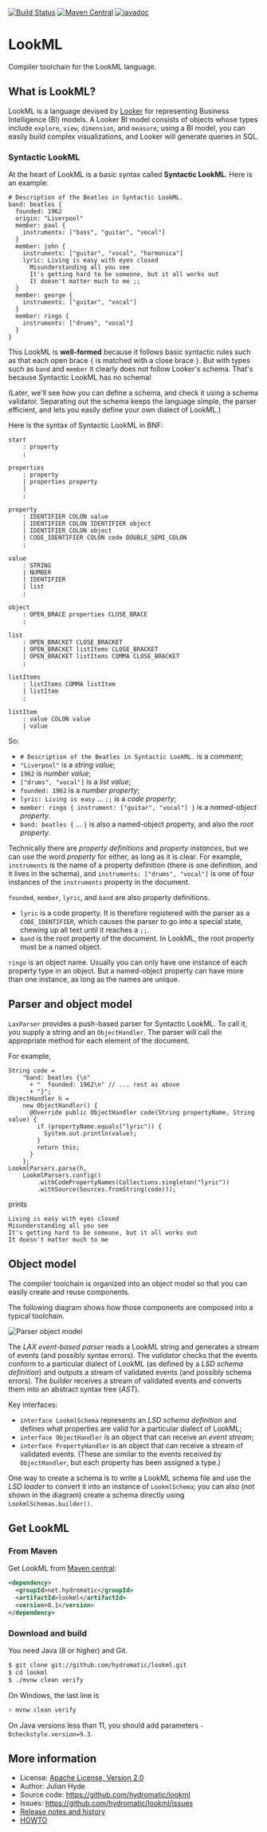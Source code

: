 <!--
{% comment %}
Licensed to the LookML Authors under one or more contributor
license agreements.  See the NOTICE file distributed with this
work for additional information regarding copyright ownership.
The LookML Authors license this file to you under the Apache
License, Version 2.0 (the "License"); you may not use this
file except in compliance with the License.  You may obtain a
copy of the License at

http://www.apache.org/licenses/LICENSE-2.0

Unless required by applicable law or agreed to in writing,
software distributed under the License is distributed on an
"AS IS" BASIS, WITHOUT WARRANTIES OR CONDITIONS OF ANY KIND,
either express or implied.  See the License for the specific
language governing permissions and limitations under the
License.
{% endcomment %}
-->
[![Build Status](https://github.com/hydromatic/lookml/actions/workflows/main.yml/badge.svg?branch=main)](https://github.com/hydromatic/lookml/actions?query=branch%3Amain)
[![Maven Central](https://maven-badges.herokuapp.com/maven-central/net.hydromatic/lookml/badge.svg)](https://maven-badges.herokuapp.com/maven-central/net.hydromatic/lookml)
[![javadoc](https://javadoc.io/badge2/net.hydromatic/lookml/javadoc.svg)](https://javadoc.io/doc/net.hydromatic/lookml)

# LookML

Compiler toolchain for the LookML language.

## What is LookML?

LookML is a language devised by [Looker](https://cloud.google.com/looker)
for representing Business Intelligence (BI) models. A Looker BI model
consists of objects whose types include `explore`, `view`, `dimension`, and
`measure`; using a BI model, you can easily build complex visualizations, and
Looker will generate queries in SQL.

### Syntactic LookML

At the heart of LookML is a basic syntax called **Syntactic LookML**.
Here is an example:
```
# Description of the Beatles in Syntactic LookML.
band: beatles {
  founded: 1962
  origin: "Liverpool"
  member: paul {
    instruments: ["bass", "guitar", "vocal"]
  }
  member: john {
    instruments: ["guitar", "vocal", "harmonica"]
    lyric: Living is easy with eyes closed
      Misunderstanding all you see
      It's getting hard to be someone, but it all works out
      It doesn't matter much to me ;;
  }
  member: george {
    instruments: ["guitar", "vocal"]
  }
  member: ringo {
    instruments: ["drums", "vocal"]
  }
}
```

This LookML is **well-formed** because it follows basic syntactic rules such as
that each open brace `{` is matched with a close brace `}`. But with types such
as `band` and `member` it clearly does not follow Looker's schema. That's
because Syntactic LookML has no schema!

(Later, we'll see how you can define a schema, and check it using a schema
validator. Separating out the schema keeps the language simple, the parser
efficient, and lets you easily define your own dialect of LookML.)

Here is the syntax of Syntactic LookML in BNF:
```
start
    : property
    ;

properties
    : property
    | properties property
    |
    ;

property
    : IDENTIFIER COLON value
    | IDENTIFIER COLON IDENTIFIER object
    | IDENTIFIER COLON object
    | CODE_IDENTIFIER COLON code DOUBLE_SEMI_COLON
    ;

value
    : STRING
    | NUMBER
    | IDENTIFIER
    | list
    ;

object
    : OPEN_BRACE properties CLOSE_BRACE
    ;

list
    : OPEN_BRACKET CLOSE_BRACKET
    | OPEN_BRACKET listItems CLOSE_BRACKET
    | OPEN_BRACKET listItems COMMA CLOSE_BRACKET
    ;

listItems
    : listItems COMMA listItem
    | listItem
    ;

listItem
    : value COLON value
    | value
```

So:
 * `# Description of the Beatles in Syntactic LookML.` is a *comment*;
 * `"Liverpool"` is a *string value*;
 * `1962` is *number value*;
 * `["drums", "vocal"]` is a *list value*;
 * `founded: 1962` is a *number property*;
 * `lyric: Living is easy` ... `;;` is a *code property*;
 * `member: ringo { instrument: ["guitar", "vocal"] }`
   is a *named-object property*.
 * `band: beatles {` ... `}` is also a named-object property,
   and also the *root property*.

Technically there are *property definitions* and *property instances*,
but we can use the word *property* for either, as long as it is clear.
For example, `instruments` is the name of a property definition (there
is one definition, and it lives in the schema), and
`instruments: ["drums", "vocal"]` is one of four instances of the
`instruments` property in the document.

`founded`, `member`, `lyric`, and `band` are also property
definitions.
 * `lyric` is a code property. It is therefore registered with the
   parser as a `CODE_IDENTIFIER`, which causes the parser to go into
   a special state, chewing up all text until it reaches a `;;`.
 * `band` is the root property of the document. In LookML, the root
   property must be a named object.

`ringo` is an object name. Usually you can only have one instance of each
property type in an object. But a named-object property can have more than one
instance, as long as the names are unique.

## Parser and object model

`LaxParser` provides a push-based parser for Syntactic LookML.
To call it, you supply a string and an `ObjectHandler`.
The parser will call the appropriate method for each element of the document.

<!-- LaxTest.testParseReadmeExample() is a clone of the following example.
     Please keep it up to date. -->

For example,
```
String code =
    "band: beatles {\n"
      + "  founded: 1962\n" // ... rest as above
      + "}";
ObjectHandler h =
    new ObjectHandler() {
      @Override public ObjectHandler code(String propertyName, String value) {
        if (propertyName.equals("lyric")) {
          System.out.println(value);
        }
        return this;
      }
    };
LookmlParsers.parse(h,
    LookmlParsers.config()
        .withCodePropertyNames(Collections.singleton("lyric"))
        .withSource(Sources.fromString(code)));
```
prints
```
Living is easy with eyes closed
Misunderstanding all you see
It's getting hard to be someone, but it all works out
It doesn't matter much to me
```

## Object model

The compiler toolchain is organized into an object model
so that you can easily create and reuse components.

The following diagram shows how those components are composed
into a typical toolchain.

![Parser object model](doc/img/parser-flow.png)

The *LAX event-based parser* reads a LookML string and generates a
stream of events (and possibly syntax errors).
The *validator* checks that the events conform to a particular dialect
of LookML (as defined by a *LSD schema definition*) and outputs a
stream of validated events (and possibly schema errors).
The *builder* receives a stream of validated events and converts them
into an abstract syntax tree (*AST*).

Key interfaces:
* `interface LookmlSchema` represents an *LSD schema definition*
  and defines what properties are valid for a particular dialect
  of LookML;
* `interface ObjectHandler` is an object that can receive
  an *event stream*;
* `interface PropertyHandler` is an object that can receive
  a stream of validated events. (These are similar to
  the events received by `ObjectHandler`, but each property
  has been assigned a type.)

One way to create a schema is to write a LookML schema file
and use the *LSD loader* to convert it into an instance of
`LookmlSchema`; you can also (not shown in the diagram)
create a schema directly using `LookmlSchemas.builder()`.

## Get LookML

### From Maven

Get LookML from
<a href="https://search.maven.org/#search%7Cga%7C1%7Ca%3Alookml">Maven central</a>:

```xml
<dependency>
  <groupId>net.hydromatic</groupId>
  <artifactId>lookml</artifactId>
  <version>0.1</version>
</dependency>
```

### Download and build

You need Java (8 or higher) and Git.

```bash
$ git clone git://github.com/hydromatic/lookml.git
$ cd lookml
$ ./mvnw clean verify
```

On Windows, the last line is

```bash
> mvnw clean verify
```

On Java versions less than 11, you should add parameters
`-Dcheckstyle.version=9.3`.

## More information

* License: <a href="LICENSE">Apache License, Version 2.0</a>
* Author: Julian Hyde
* Source code: https://github.com/hydromatic/lookml
* Issues: https://github.com/hydromatic/lookml/issues
* <a href="HISTORY.md">Release notes and history</a>
* <a href="HOWTO.md">HOWTO</a>
